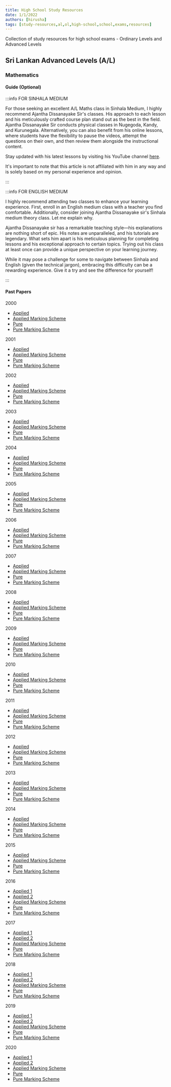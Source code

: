 ```yaml
---
title: High School Study Resources
date: 1/1/2022
authors: [hirusha]
tags: [study-resources,al,ol,high-school,school,exams,resources]
---
```


Collection of study resources for high school exams - Ordinary Levels and Advanced Levels 

<!-- ![a](./shake.gif) -->

<!--truncate-->

## Sri Lankan Advanced Levels (A/L)

### Mathematics

#### Guide (Optional)

:::info FOR SINHALA MEDIUM

For those seeking an excellent A/L Maths class in Sinhala Medium, I highly recommend Ajantha Dissanayake Sir's classes. His approach to each lesson and his meticulously crafted course plan stand out as the best in the field. Ajantha Dissanayake Sir conducts physical classes in Nugegoda, Kandy, and Kurunegala. Alternatively, you can also benefit from his online lessons, where students have the flexibility to pause the videos, attempt the questions on their own, and then review them alongside the instructional content.

Stay updated with his latest lessons by visiting his YouTube channel [here](https://www.youtube.com/@ajanthadissanayakeofficial8370/videos).

It's important to note that this article is not affiliated with him in any way and is solely based on my personal experience and opinion.

:::

:::info FOR ENGLISH MEDIUM

I highly recommend attending two classes to enhance your learning experience. First, enroll in an English medium class with a teacher you find comfortable. Additionally, consider joining Ajantha Dissanayake sir's Sinhala medium theory class. Let me explain why.

Ajantha Dissanayake sir has a remarkable teaching style—his explanations are nothing short of epic. His notes are unparalleled, and his tutorials are legendary. What sets him apart is his meticulous planning for completing lessons and his exceptional approach to certain topics. Trying out his class at least once can provide a unique perspective on your learning journey.

While it may pose a challenge for some to navigate between Sinhala and English (given the technical jargon), embracing this difficulty can be a rewarding experience. Give it a try and see the difference for yourself!

:::

#### Past Papers

2000

- [Applied](https://mega.nz/file/Aq4GxLhZ#wL_oPXO2M8CVwpYH0M_9buAnQfyt0SvQiwohhAuqRHo)
- [Applied Marking Scheme](https://mega.nz/file/12gyFSJC#jNPUV9IPbqwYPY4qNJW9SK0PyDcRCeMNO9GgGEq7-7o)
- [Pure](https://mega.nz/file/AjpCjK6D#CGzZa-FO8o8Hut9FDYyDnJnRUG5BT4iDMzyDg0od9lQ)
- [Pure Marking Scheme](https://mega.nz/file/k6gCQBhS#CEv0b_gI0M1IM3fHwMm6gWMZ99wh9bLchjBOrYs84BM)

2001

- [Applied](https://mega.nz/file/g6A2VBwD#eVd-h6p5bqc7eJSA--eTskxLbTPjUaXknp7KZcTbcG8)
- [Applied Marking Scheme](https://mega.nz/file/9ip1TAxS#3Q7r4DKbS-TTToxk6Ocpn4IxkFbhZ9CWKqCyTgPKfQk)
- [Pure](https://mega.nz/file/g2wH1KoY#skp47ZDWse0y-GF7WZTPNzDcPv8esyrIkzdx6rHyJUs)
- [Pure Marking Scheme](https://mega.nz/file/pypFBQJQ#d2_TwCutSA2Yy9xp-LejlkLDy-myDEnFN2ZTuQT3iiY)

2002

- [Applied](https://mega.nz/file/M7ZDBQLD#XOMC9yz0epwCP3zJjGcdXCHNkAJGFOGRfA44H2e6ydw)
- [Applied Marking Scheme](https://mega.nz/file/JioUVT5D#GGzT2wV_qc0362icsIq8PmcDnUSVh1JJFy0Vj6JRBxo)
- [Pure](https://mega.nz/file/x75HSbKS#e_RE4oEL3yKAPBAzmylqsQUoHzboXSAoQZDci-3WEVk)
- [Pure Marking Scheme](https://mega.nz/file/NnRSjLKJ#UlGQZYSbdylG-f7JsZmcIu60yrzbSGkDovHiZNyQ2GM)

2003

- [Applied](https://mega.nz/file/trojQDYS#d__9vJRnrbxHMHkY0SWKiCFTzPSgd2G_w1NPv-lWQvI)
- [Applied Marking Scheme](https://mega.nz/file/Uzh0QBoZ#JZlvLCdpK1aq6TZbS21RJCpbA8H_yazwMLyzgYht5xo)
- [Pure](https://mega.nz/file/si4nSC7Q#LI5lteH4-nlfo6pSATtl0dX0S217is3qhiR67YJuVRQ)
- [Pure Marking Scheme](https://mega.nz/file/MrQXUBaQ#N12Lantl7-wPFqVLqM8y5UIs9YKDnXqvELTLuP8sEEI)

2004

- [Applied](https://mega.nz/file/wq4nDIbJ#afDsdnHTl7xDsOzE8HCOOGeeJ7nuBzIIEMG-BKMkSnI)
- [Applied Marking Scheme](https://mega.nz/file/FqZ0FDDK#D8N7s4d_i7FZ4V_UFstKWLHylHrxI5ZhvYsdBdqS8NQ)
- [Pure](https://mega.nz/file/UqxjBKDD#EIBnHSK-RUUkmT-qGLxOf6G5ZKJ3_QqQ_kqXjiz2aY4)
- [Pure Marking Scheme](https://mega.nz/file/BmoWwYgT#ehOyeTym9TVIryIsTlE3sL79gGn135cjdAbeObdIlU4)

2005

- [Applied](https://mega.nz/file/h6ZBBbza#SSFcLIlbtB2Z2DiVdAwQbUpBQQM4QvAVIbnnQpEqFeo)
- [Applied Marking Scheme](https://mega.nz/file/5q5zxBSC#Fjkiuq4qlV3f-CUoxIaueqVBFeBb18KWtKua7dZhCjY)
- [Pure](https://mega.nz/file/l7QwHLzZ#hDTG0yTuoNy8rnDiXzywaa1kQ75-8ZZ3DZg7QbNVpck)
- [Pure Marking Scheme](https://mega.nz/file/tm5A3JYC#fJPCqBjWxW3UxmMznZhmUz5BkEq8bez6cq_giovwSgM)

2006

- [Applied](https://mega.nz/file/QuYSSbLQ#tkXY5__2dbC9C_vjViQMTM0ev20rSjFKSJoLWoOLoto)
- [Applied Marking Scheme](https://mega.nz/file/EqwzDDgR#cWi6HdEb5wQFV-Q0EhKm7GKr4fcnIoVZz1-XvFuq-AU)
- [Pure](https://mega.nz/file/RjgjgaqS#FSqYnmAoAzUbJ8m6XkdrdQezDH7gLqwRCvhCTB3eg2A)
- [Pure Marking Scheme](https://mega.nz/file/M2wilCDY#yt7LzDHjUmLmAhww69-c6xlvp_2QV6m_YS1Elb994m0)

2007

- [Applied](https://mega.nz/file/BjY3FSyC#Xg-N-Eirmt_BWhBnTmNSMzPi9dAwpV9DyMSi3gaw3l0)
- [Applied Marking Scheme](https://mega.nz/file/hiR3yRwC#bsEyyl4hNTvbA1t9EKEA0iTV8Ogj0v5p6JErj6POIAI)
- [Pure](https://mega.nz/file/g64HHYLK#URZQ6Lk414eaEvLyBeII-mPeu6V47GSfHpcr-xgaIEA)
- [Pure Marking Scheme](https://mega.nz/file/0m4jTIzS#m2bKlA4ITAYrh-wdlWbDlnw5KNIzZlg9NMq5QyZNl_8)

2008

- [Applied](https://mega.nz/file/wrAGwZTJ#7ZndAvue5yUoOJMo-Zpx4mxGACqoDRonSBgnzQSlgUM)
- [Applied Marking Scheme](https://mega.nz/file/QzgAXaxI#pUilmnLepNtqUGYXBOWb6ptVGggth4en0infsOz1NfY)
- [Pure](https://mega.nz/file/tuo0hIwL#PZ4KnneqozZDUIa-fUI3FBoyg8D99F-8sUaUndiQaMM)
- [Pure Marking Scheme](https://mega.nz/file/wioGgCAD#JPcZoANfoe1bydd09l6YCwHuBnAJquNuBNvQ6Ai9Md0)

2009

- [Applied](https://mega.nz/file/B7wDkDSY#it7_iODBjsCWh-7U-HtfHwlhYdeCsxteWrml2hWNhMA)
- [Applied Marking Scheme](https://mega.nz/file/8nBVUZSZ#iPwuBnEfG8_xdoOTl_2bTFMFsVEdJCupo-yOphMLmyM)
- [Pure](https://mega.nz/file/8m5DSYKQ#F2qiETOFEgs3u5MZnrXCk09ALlceBIPT1SWqMXqUezE)
- [Pure Marking Scheme](https://mega.nz/file/96RixICb#mYOZVjMovxRDp3SP1A48OaxdkClhQlEye0dboKyX8WI)

2010

- [Applied](https://mega.nz/file/t3RXlLZa#cwibQYOeT8MSoILwqv1dXrIpw2vILFJ7q-ME0KvRmRs)
- [Applied Marking Scheme](https://mega.nz/file/kyYjFRxB#Nnm9hcilR1kANGjK498hZ96HlVJyEvUiV9lwC5fk1z4)
- [Pure](https://mega.nz/file/IvwDyLbT#3gEO6i-AcuEEOf93xoSfSRiQNR_IMNHzVb-Doz9V0iA)
- [Pure Marking Scheme](https://mega.nz/file/Zv5nAZ5a#ost_V3Rd_2qRMLEq-arO_oaSNdyjh7LT8OobeLveavg)

2011

- [Applied](https://mega.nz/file/1vJDwZba#29sv7tlQdnStvglKlO4DPIbweXxJJaaIqc2xty4TIHE)
- [Applied Marking Scheme](https://mega.nz/file/8uBUmQrA#7cv2zs3IYFfBHHCT5ZKoNjK0TbKE-XLjhA4PJ6Pa624)
- [Pure](https://mega.nz/file/Q7AFAQ6Q#XBU8X8uOtcPRof8hB5Bg4hFgNznhRRxkya7oZe8eiE4)
- [Pure Marking Scheme](https://mega.nz/file/16oz1ISA#VoAqo7GK8pacWEmcCBbnPHbU8Y4F-_bIE_97LLlITR8)

2012

- [Applied](https://mega.nz/file/d7AEXL7K#mQGf2DdlWSZ1XY-q-zXO3xoDmx_6rOtxplhb5Vb5Dm0)
- [Applied Marking Scheme](https://mega.nz/file/hnwhjT6b#k6gNFT2berUKlbhDtqst-5oxCaGav1WFqPE37BiS3Jc)
- [Pure](https://mega.nz/file/83IUHD4Y#BKeMFCGP5n2M43AvUol1_HjqP8-55dz16il9qz1uE_U)
- [Pure Marking Scheme](https://mega.nz/file/02pDhZbI#xKGKc1ErTd4VTYhPAFdAFVcfQlP-1x6iIFM03SnzoQI)

2013

- [Applied](https://mega.nz/file/wrwUVSwS#CT7V35GMOrIBRY30ERAyvMCEHcjqJJ_ZkeqwQSPpTs0)
- [Applied Marking Scheme](https://mega.nz/file/56ZngCTR#AL5aQBybNitUJzdtM0kX_gAwmHnVhTZvJ6zsG7bJkoE)
- [Pure](https://mega.nz/file/Z3AzzQBC#JyspyfnXoqxPhozwSUPXTXWz3cLlyULcDvkgpTZaFfk)
- [Pure Marking Scheme](https://mega.nz/file/UvZBQIxT#h6rRwFJN61hfWYPiLHxre0vGlLhCh-ueRAZ4edczY1Y)

2014

- [Applied](https://mega.nz/file/UihUDDwK#6ePa6freCaVKuSZ-XijiHdu-M54b-nF0vNUNBa_WkmQ)
- [Applied Marking Scheme](https://mega.nz/file/Ei52VBzT#NVUJuzO-4MLj6sw302TJ3Gi7uK83Ni0pHK-bXW9ospk)
- [Pure](https://mega.nz/file/snIUQLTT#PWHL1QRh5Jq3doeccxQo8CBOnEZYeWeixeq5q49MLds)
- [Pure Marking Scheme](https://mega.nz/file/4yhmgaQK#MjETFEqWT0yVdhgWelksMlY2rbkZ7Oq6AsAiO9KndbM)

2015

- [Applied](https://mega.nz/file/omphQaYT#upsuvmLQ06xPFUk5fXZYdUQbrZ4bUUgSh1quTH77IQw)
- [Applied Marking Scheme](https://mega.nz/file/ArhllTKZ#0H5u6BFUZvJ_zYzIZ0njAVecdKSPs_MBarBYtc6PRXg)
- [Pure](https://mega.nz/file/AqhHWYqb#NXXN4oqlSlgEKjxUfk4YFmwj-_5IUMsb9FZX8QP37uk)
- [Pure Marking Scheme](https://mega.nz/file/Z64CCJQL#YURxcySb6vOki00YtQLpTRPSnh6kOYSfkNENQwM44I4)

2016

- [Applied 1](https://mega.nz/file/Rngw2IIQ#2jsW15otv6FZraS8QAJQAZQQj_iXAwa6Sw5LEne6r2k)
- [Applied 2](https://mega.nz/file/N3QDUZpI#oy9ZStRjaIFr7TKfW8T4aLgtDfCEfwEp6C-DizbA_m8)
- [Applied Marking Scheme](https://mega.nz/file/o3YwHKBZ#jENotV6A2TW3_dDBC2xexwm-cqqAU3nFd-rtdIImygM)
- [Pure](https://mega.nz/file/IiRjhA5Q#HeZhAo3e9fBz44N_q1w7K102H40GJqqw8TQ7fmESAqg)
- [Pure Marking Scheme](https://mega.nz/file/BzBiwIbQ#DmDrQ6hKp0OGOKsIMV9qkPqdifLJVTURtYNtywOVfVw)


2017

- [Applied 1](https://mega.nz/file/R6gAjK7Z#JEzUpuXEl-0Z8kBPtbDmgezudb-euJaCix61a14yd6A)
- [Applied 2](https://mega.nz/file/82hEWYIS#ZfLtwHt672yfEkPJBIhj9hlbMzHIfy2qA7iplgFcmDk)
- [Applied Marking Scheme](https://mega.nz/file/huQUWY6R#7L9phEjAA7Q5rag2E8k5hSBf_Ae7R1GDxuI-H6PmHEQ)
- [Pure](https://mega.nz/file/UjwhTQrb#UjiPkwuvhIhVKi5F4XHaGU28usNYQ-SeKVW4ctnEFyo)
- [Pure Marking Scheme](https://mega.nz/file/U6xz3BJZ#zau4ng_-ouV5fxInFmxpdgo6dS-ZpeA2gtnTUWqf6F8)

2018

- [Applied 1](https://mega.nz/file/pihAVRDI#sgjjV11jPW981qxpJ6x8BIspaX6_HxJTCGXdr6O2HWo)
- [Applied 2](https://mega.nz/file/oyQiWB4K#IzRmCAupjNIRLB4yS2VhNW7EXFL88VihBZxJhBRLzGI)
- [Applied Marking Scheme](https://mega.nz/file/Unh0VRjD#ZOeNLSh2esiFJC4F1OwpLhKLRrVU4APgK5N73fB8WiQ)
- [Pure](https://mega.nz/file/Au4UFCRA#kgcfNDwdqs_rrgcp02_AYg3mP_9Arq0RPixzkCUSUy4)
- [Pure Marking Scheme](https://mega.nz/file/A74A3CxT#zFAPxSzJ6xlp1CTIgQwhGoA7lWAQEmTYI6B4GnjJM-Y)

2019

- [Applied 1](https://mega.nz/file/pyBkWRzb#yFU9wQN3JprSlfmT-XHkJuKeAgSvw8Wg7pAxTdt3FYs)
- [Applied 2](https://mega.nz/file/hnAUHayI#SJS9kQoht1hwfFOGxqFc5LEFQDmD_0-Wl8278_OuL4s)
- [Applied Marking Scheme](https://mega.nz/file/9u4SjbgC#hhD6DhrIZYyvWOpWPu-6jrV-5Wuqcq3EA-a3htMmG7E)
- [Pure](https://mega.nz/file/N2QA0CZD#5XGgCLFoNtWkwV-I1pEvWQ8d8jUTaKWetbYYcYCplRU)
- [Pure Marking Scheme](https://mega.nz/file/9nhFXYrY#rxcha1wqeGJp2-oYSlHS-kkv9o94tIj3H2YpaPy6Fq8)

2020

- [Applied 1](https://mega.nz/file/RrhDDYpT#lX1cS-gHN0D99OJ-NGfeslO3xp2rVrdqMQT4jBkz5bg)
- [Applied 2](https://mega.nz/file/Bq51UZ4B#V_YtdkqbLjTJ5P0NeLPyaOhIHi-XSND2w5j0pPpd1ds)
- [Applied Marking Scheme](https://mega.nz/file/RvR0jZwC#ALJ2g65B3ZdW1VRNV4-ApPUdQ1h9jGHJtZbmIdCXzuk)
- [Pure](https://mega.nz/file/Qv4U1bDC#I698yfacPcZQ4VUtr0A64x3qNyZbzpv_4Sct8JM-FNk)
- [Pure Marking Scheme](https://mega.nz/file/svYjxJgb#DHZTS4G-5TZHAgN89x42PXpyVF0rET0nbHbnu-9thPk)


